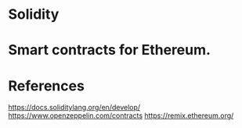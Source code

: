 # Solidity

# Smart contracts for Ethereum.

# References

https://docs.soliditylang.org/en/develop/
https://www.openzeppelin.com/contracts
https://remix.ethereum.org/
 
